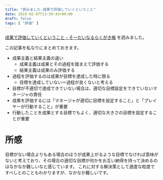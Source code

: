 ```yaml
---
title: "読みました-成果で評価していくということ"
date: 2019-02-07T13:59:43+09:00
draft: false
tags: [ "評価" ]
---
```


[成果で評価していくということ - そーだいなるらくがき帳](https://soudai.hatenablog.com/entry/2018/07/16/102319) を読みました。

この記事を私なりにまとめておきます。

- 成果主義と結果主義の違い
  - 成果主義は成果とその過程を踏まえて評価する
  - 結果主義は成果のみ評価する
- 過程を評価するのは成果が目標を達成した時に限る
  - 目標を達成していない＝過程が良くないと考える
- 目標が不適切で達成できていない場合は、適切な目標設定をできていないマネージャの責任
- 成果を評価するには「マネージャが適切に目標を設定すること」と「プレイヤーが行動すること」が重要
- 行動したことを成果とする目標でもよく、適切な大きさの目標を設定することが重要

# 所感

目標がない場合よりもある場合のほうが成果上がるような目標でなければ意味がないと考えており、その場合の適切な目標が何かをお互い納得を持って決めるのはなかなか難しいなと感じています。
これに対する解決策として適度な粒度ですべしとのこともわかりますが、なかなか難しいです。